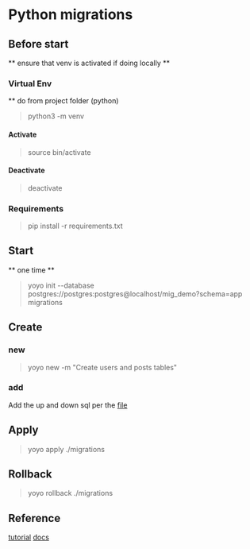 # Python migrations

## Before start
** ensure that venv is activated if doing locally **

### Virtual Env
** do from project folder (python)
> python3 -m venv

#### Activate
> source bin/activate

#### Deactivate
> deactivate

### Requirements
> pip install -r requirements.txt

## Start
** one time **
> yoyo init --database postgres://postgres:postgres@localhost/mig_demo?schema=app migrations

## Create
### new
> yoyo new -m "Create users and posts tables"

### add 
Add the up and down sql per the [file](./migrations/20230201_01_WJBik-create-users-and-posts-table.py)

## Apply
> yoyo apply ./migrations 

## Rollback
> yoyo rollback ./migrations   

## Reference
[tutorial](https://github.com/medwig/yoyo-migration-tutorial)
[docs](https://ollycope.com/software/yoyo/latest/)

